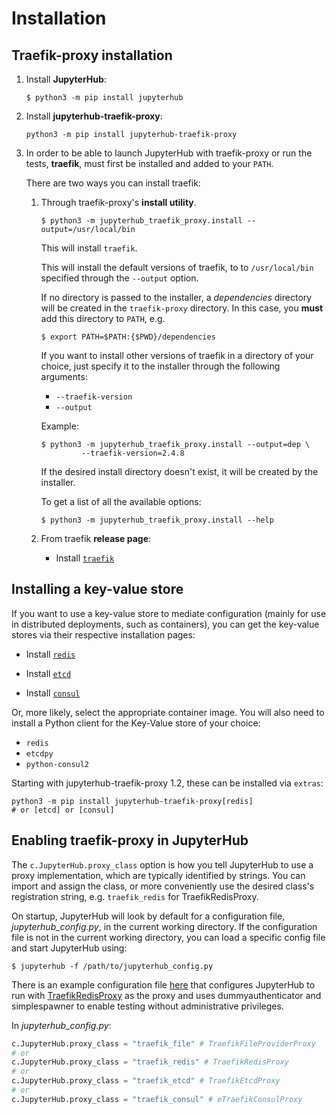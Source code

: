# Installation

## Traefik-proxy installation

1. Install **JupyterHub**:

   ```
   $ python3 -m pip install jupyterhub
   ```

2. Install **jupyterhub-traefik-proxy**:

   ```
   python3 -m pip install jupyterhub-traefik-proxy
   ```

3. In order to be able to launch JupyterHub with traefik-proxy or run the tests, **traefik**, must first be installed and added to your `PATH`.

   There are two ways you can install traefik:

   1. Through traefik-proxy's **install utility**.

      ```
      $ python3 -m jupyterhub_traefik_proxy.install --output=/usr/local/bin
      ```

      This will install `traefik`.

      This will install the default versions of traefik, to to `/usr/local/bin` specified through the `--output` option.

      If no directory is passed to the installer, a _dependencies_ directory will be created in the `traefik-proxy` directory. In this case, you **must** add this directory to `PATH`, e.g.

      ```
      $ export PATH=$PATH:{$PWD}/dependencies
      ```

      If you want to install other versions of traefik in a directory of your choice, just specify it to the installer through the following arguments:

      - `--traefik-version`
      - `--output`

      Example:

      ```
      $ python3 -m jupyterhub_traefik_proxy.install --output=dep \
               --traefik-version=2.4.8
      ```

      If the desired install directory doesn't exist, it will be created by the installer.

      To get a list of all the available options:

      ```
      $ python3 -m jupyterhub_traefik_proxy.install --help
      ```

   2. From traefik **release page**:
      - Install [`traefik`](https://doc.traefik.io/traefik/getting-started/install-traefik/)

## Installing a key-value store

If you want to use a key-value store to mediate configuration
(mainly for use in distributed deployments, such as containers),
you can get the key-value stores via their respective installation pages:

- Install [`redis`](https://redis.io/docs/install/install-redis/)

- Install [`etcd`](https://github.com/etcd-io/etcd/releases)

- Install [`consul`](https://github.com/hashicorp/consul/releases)

Or, more likely, select the appropriate container image.
You will also need to install a Python client for the Key-Value store of your choice:

- `redis`
- `etcdpy`
- `python-consul2`

Starting with jupyterhub-traefik-proxy 1.2, these can be installed via `extras`:

```shell
python3 -m pip install jupyterhub-traefik-proxy[redis]
# or [etcd] or [consul]
```

## Enabling traefik-proxy in JupyterHub

The `c.JupyterHub.proxy_class` option is how you tell JupyterHub to use a proxy implementation,
which are typically identified by strings.
You can import and assign the class, or more conveniently use the desired class's registration string, e.g. `traefik_redis` for TraefikRedisProxy.

On startup, JupyterHub will look by default for a configuration file, _jupyterhub_config.py_, in the current working directory. If the configuration file is not in the current working directory,
you can load a specific config file and start JupyterHub using:

```
$ jupyterhub -f /path/to/jupyterhub_config.py
```

There is an example configuration file [here](https://github.com/jupyterhub/traefik-proxy/blob/HEAD/examples/jupyterhub_config_redis.py) that configures JupyterHub to run with [TraefikRedisProxy](redis) as the proxy and uses dummyauthenticator and simplespawner to enable testing without administrative privileges.

In _jupyterhub_config.py_:

```python
c.JupyterHub.proxy_class = "traefik_file" # TraefikFileProviderProxy
# or
c.JupyterHub.proxy_class = "traefik_redis" # TraefikRedisProxy
# or
c.JupyterHub.proxy_class = "traefik_etcd" # TraefikEtcdProxy
# or
c.JupyterHub.proxy_class = "traefik_consul" # eTraefikConsulProxy
```
